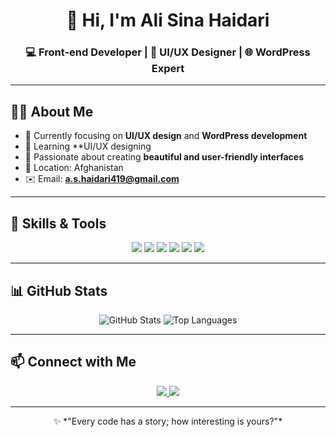 <h1 align="center">👋 Hi, I'm Ali Sina Haidari</h1>
<h3 align="center">💻 Front-end Developer | 🎨 UI/UX Designer | 🌐 WordPress Expert</h3>

---

## 🧑‍💻 About Me
- 🔭 Currently focusing on **UI/UX design** and **WordPress development**  
- 🌱 Learning **UI/UX designing
- 🎯 Passionate about creating **beautiful and user-friendly interfaces**  
- 📍 Location: Afghanistan  
- ✉️ Email: **a.s.haidari419@gmail.com**  

---

## 🚀 Skills & Tools
<p align="center">
<img src="https://img.shields.io/badge/HTML5-E34F26?style=for-the-badge&logo=html5&logoColor=white" />
<img src="https://img.shields.io/badge/CSS3-1572B6?style=for-the-badge&logo=css3&logoColor=white" />
<img src="https://img.shields.io/badge/JavaScript-F7DF1E?style=for-the-badge&logo=javascript&logoColor=black" />
<img src="https://img.shields.io/badge/WordPress-21759B?style=for-the-badge&logo=wordpress&logoColor=white" />
<img src="https://img.shields.io/badge/Figma-F24E1E?style=for-the-badge&logo=figma&logoColor=white" />
<img src="https://img.shields.io/badge/Git-F05032?style=for-the-badge&logo=git&logoColor=white" />
</p>

---

## 📊 GitHub Stats
<p align="center">
<img src="https://github-readme-stats.vercel.app/api?username=ASinaDev&show_icons=true&theme=tokyonight" alt="GitHub Stats" />
<img src="https://github-readme-stats.vercel.app/api/top-langs/?username=ASinaDev&layout=compact&theme=tokyonight" alt="Top Languages" />
</p>

---

## 📫 Connect with Me
<p align="center">
<a href="https://www.linkedin.com/in/ali-sina-haidari-515112367" target="_blank">
<img src="https://img.shields.io/badge/LinkedIn-0A66C2?style=for-the-badge&logo=linkedin&logoColor=white" />
</a>
<a href="mailto:a.s.haidari419@gmail.com">
<img src="https://img.shields.io/badge/Email-D14836?style=for-the-badge&logo=gmail&logoColor=white" />
</a>
</p>

---

<p align="center">
✨ *"Every code has a story; how interesting is yours?"*
</p>

